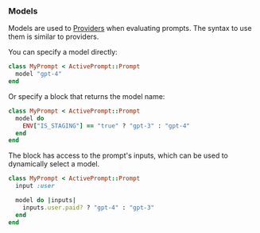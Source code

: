 ### Models

Models are used to [Providers](./providers.md) when evaluating prompts. The syntax to use them is similar to providers.

You can specify a model directly:

```ruby
class MyPrompt < ActivePrompt::Prompt
  model "gpt-4"
end
```

Or specify a block that returns the model name:

```ruby
class MyPrompt < ActivePrompt::Prompt
  model do
    ENV["IS_STAGING"] == "true" ? "gpt-3" : "gpt-4"
  end
end
```

The block has access to the prompt's inputs, which can be used to dynamically select a model.

```ruby
class MyPrompt < ActivePrompt::Prompt
  input :user

  model do |inputs|
    inputs.user.paid? ? "gpt-4" : "gpt-3"
  end
end
```
